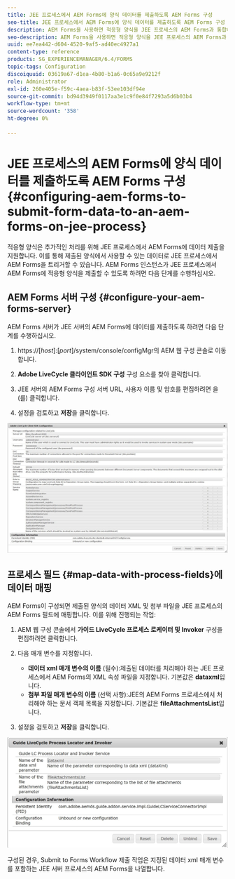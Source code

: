 ```yaml
---
title: JEE 프로세스에서 AEM Forms에 양식 데이터를 제출하도록 AEM Forms 구성
seo-title: JEE 프로세스에서 AEM Forms에 양식 데이터를 제출하도록 AEM Forms 구성
description: AEM Forms을 사용하면 적응형 양식을 JEE 프로세스의 AEM Forms과 통합하여 양식 데이터를 처리할 수 있습니다.
seo-description: AEM Forms을 사용하면 적응형 양식을 JEE 프로세스의 AEM Forms과 통합하여 양식 데이터를 처리할 수 있습니다.
uuid: ee7ea442-d604-4520-9af5-ad40ec4927a1
content-type: reference
products: SG_EXPERIENCEMANAGER/6.4/FORMS
topic-tags: Configuration
discoiquuid: 03619a67-d1ea-4b80-b1a6-0c65a9e9212f
role: Administrator
exl-id: 260e405e-f59c-4aea-b83f-53ee103df94e
source-git-commit: bd94d3949f0117aa3e1c9f0e84f7293a5d6b03b4
workflow-type: tm+mt
source-wordcount: '358'
ht-degree: 0%

---
```


# JEE 프로세스의 AEM Forms에 양식 데이터를 제출하도록 AEM Forms 구성 {#configuring-aem-forms-to-submit-form-data-to-an-aem-forms-on-jee-process}

적응형 양식은 추가적인 처리를 위해 JEE 프로세스에서 AEM Forms에 데이터 제출을 지원합니다. 이를 통해 제출된 양식에서 사용할 수 있는 데이터로 JEE 프로세스에서 AEM Forms을 트리거할 수 있습니다. AEM Forms 인스턴스가 JEE 프로세스에서 AEM Forms에 적응형 양식을 제출할 수 있도록 하려면 다음 단계를 수행하십시오.

## AEM Forms 서버 구성 {#configure-your-aem-forms-server}

AEM Forms 서버가 JEE 서버의 AEM Forms에 데이터를 제출하도록 하려면 다음 단계를 수행하십시오.

1. https://[*host*]:[*port*]/system/console/configMgr의 AEM 웹 구성 콘솔로 이동합니다.

1. **Adobe LiveCycle 클라이언트 SDK 구성** 구성 요소를 찾아 클릭합니다.
1. JEE 서버의 AEM Forms 구성 서버 URL, 사용자 이름 및 암호를 편집하려면 을(를) 클릭합니다.
1. 설정을 검토하고 **저장**&#x200B;을 클릭합니다.

![Adobe LiveCycle 클라이언트 SDK 구성](assets/clientsdkconfiguration.jpg)

## 프로세스 필드 {#map-data-with-process-fields}에 데이터 매핑

AEM Forms이 구성되면 제출된 양식의 데이터 XML 및 첨부 파일을 JEE 프로세스의 AEM Forms 필드에 매핑합니다. 이를 위해 진행되는 작업:

1. AEM 웹 구성 콘솔에서 **가이드 LiveCycle 프로세스 로케이터 및 Invoker** 구성을 편집하려면 클릭합니다.
1. 다음 매개 변수를 지정합니다.

   * **데이터 xml 매개 변수의 이름** (필수):제출된 데이터를 처리해야 하는 JEE 프로세스에서 AEM Forms의 XML 속성 파일을 지정합니다. 기본값은 **dataxml**&#x200B;입니다.
   * **첨부 파일 매개 변수의 이름** (선택 사항):JEE의 AEM Forms 프로세스에서 처리해야 하는 문서 객체 목록을 지정합니다. 기본값은 **fileAttachmentsList**&#x200B;입니다.

1. 설정을 검토하고 **저장**&#x200B;을 클릭합니다.

![가이드 LiveCycle 프로세스 로케이터 및 인포커](assets/test3.jpg)

구성된 경우, Submit to Forms Workflow 제출 작업은 지정된 데이터 xml 매개 변수를 포함하는 JEE 서버 프로세스의 AEM Forms을 나열합니다.
